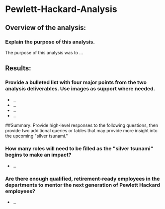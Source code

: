 # Pewlett-Hackard-Analysis

## Overview of the analysis:  
### Explain the purpose of this analysis.

The purpose of this analysis was to ...


## Results: 
### Provide a bulleted list with four major points from the two analysis deliverables. Use images as support where needed.

- ...
- ...
- ...
- ...

##Summary: Provide high-level responses to the following questions, then provide two additional queries or tables that may provide more insight into the upcoming "silver tsunami."

### How many roles will need to be filled as the "silver tsunami" begins to make an impact?
- ...

### Are there enough qualified, retirement-ready employees in the departments to mentor the next generation of Pewlett Hackard employees?
- ...

